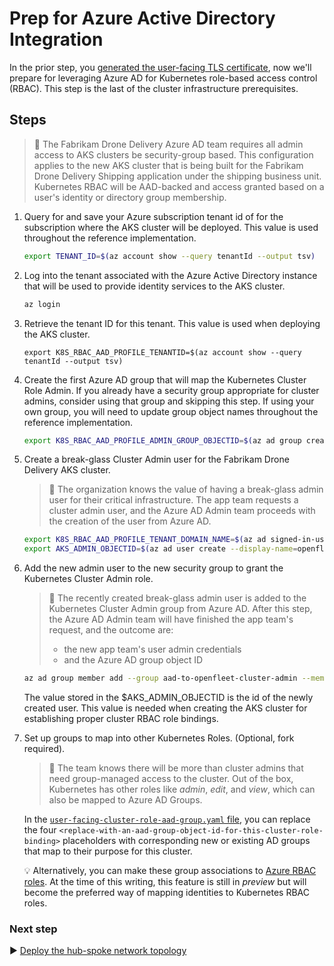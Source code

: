 # Prep for Azure Active Directory Integration

In the prior step, you [generated the user-facing TLS certificate](./02-ca-certificates.md), now we'll prepare for leveraging Azure AD for Kubernetes role-based access control (RBAC). This step is the last of the cluster infrastructure prerequisites.

## Steps

> :book: The Fabrikam Drone Delivery Azure AD team requires all admin access to AKS clusters be security-group based. This configuration applies to the new AKS cluster that is being built for the Fabrikam Drone Delivery Shipping application under the shipping business unit. Kubernetes RBAC will be AAD-backed and access granted based on a user's identity or directory group membership.

1. Query for and save your Azure subscription tenant id of for the subscription where the AKS cluster will be deployed. This value is used throughout the reference implementation.

   ```bash
   export TENANT_ID=$(az account show --query tenantId --output tsv)
   ```

1. Log into the tenant associated with the Azure Active Directory instance that will be used to provide identity services to the AKS cluster.
   ```bash
   az login
   ```

2. Retrieve the tenant ID for this tenant. This value is used when deploying the AKS cluster.

   ```
   export K8S_RBAC_AAD_PROFILE_TENANTID=$(az account show --query tenantId --output tsv)
   ```

1. Create the first Azure AD group that will map the Kubernetes Cluster Role Admin. If you already have a security group appropriate for cluster admins, consider using that group and skipping this step. If using your own group, you will need to update group object names throughout the reference implementation.

   ```bash
   export K8S_RBAC_AAD_PROFILE_ADMIN_GROUP_OBJECTID=$(az ad group create --display-name aad-to-openfleet-cluster-admin --mail-nickname aad-to-openfleet-cluster-admin --query id -o tsv)
   ```

1. Create a break-glass Cluster Admin user for the Fabrikam Drone Delivery AKS cluster.

   > :book: The organization knows the value of having a break-glass admin user for their critical infrastructure. The app team requests a cluster admin user, and the Azure AD Admin team proceeds with the creation of the user from Azure AD.

   ```bash
   export K8S_RBAC_AAD_PROFILE_TENANT_DOMAIN_NAME=$(az ad signed-in-user show --query 'userPrincipalName' -o tsv | cut -d '@' -f 2 | sed 's/\"//')
   export AKS_ADMIN_OBJECTID=$(az ad user create --display-name=openfleet-admin --user-principal-name openfleet-admin@${K8S_RBAC_AAD_PROFILE_TENANT_DOMAIN_NAME} --force-change-password-next-sign-in --password ChangeMeOpenFleetAdminChangeMe! --query id -o tsv)
   ```

1. Add the new admin user to the new security group to grant the Kubernetes Cluster Admin role.

   > :book: The recently created break-glass admin user is added to the Kubernetes Cluster Admin group from Azure AD. After this step, the Azure AD Admin team will have finished the app team's request, and the outcome are:
   >
   > * the new app team's user admin credentials
   > * and the Azure AD group object ID
   >

   ```bash
   az ad group member add --group aad-to-openfleet-cluster-admin --member-id $AKS_ADMIN_OBJECTID
   ```

   The value stored in the $AKS_ADMIN_OBJECTID is the id of the newly created user. This value is needed when creating the AKS cluster for establishing proper cluster RBAC role bindings.

1. Set up groups to map into other Kubernetes Roles. (Optional, fork required).

   > :book: The team knows there will be more than cluster admins that need group-managed access to the cluster.  Out of the box, Kubernetes has other roles like _admin_, _edit_, and _view_, which can also be mapped to Azure AD Groups.

   In the [`user-facing-cluster-role-aad-group.yaml` file](./cluster-baseline-settings/user-facing-cluster-role-aad-group.yaml), you can replace the four `<replace-with-an-aad-group-object-id-for-this-cluster-role-binding>` placeholders with corresponding new or existing AD groups that map to their purpose for this cluster.

   :bulb: Alternatively, you can make these group associations to [Azure RBAC roles](https://docs.microsoft.com/azure/aks/manage-azure-rbac). At the time of this writing, this feature is still in _preview_ but will become the preferred way of mapping identities to Kubernetes RBAC roles.

### Next step

:arrow_forward: [Deploy the hub-spoke network topology](./04-networking.md)
